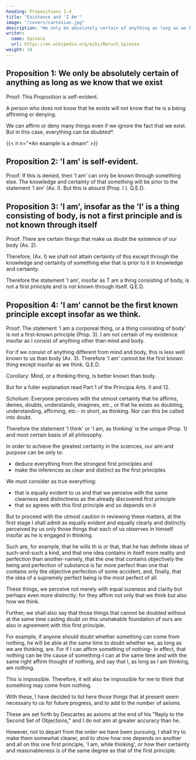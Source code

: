 ```yaml
---
heading: Propositions 1-4 
title: "Existence and 'I Am'"
image: "/covers/cartesian.jpg"
description: "We only be absolutely certain of anything as long as we know that we exist"
writer:
  name: Spinoza
  url: https://en.wikipedia.org/wiki/Baruch_Spinoza
weight: 10
---
```



## Proposition 1: We only be absolutely certain of anything as long as we know that we exist

Proof: This Proposition is self-evident.

A person who does not know that he exists will not know that he is a being affirming or denying.

<!-- , that is, that he certainly affirms or denies. -->

We can affirm or deny many things even if we ignore the fact that we exist. But in this case, everything can be doubted*.


{{< n n="*An example is a dream" >}}


<!-- unless this is presupposed as indubitable, everything could be called into doubt. -->

## Proposition 2: 'I am' is self-evident.

Proof: If this is denied, then 'I am' can only be known  through something else. The knowledge and certainty of that something will be prior to the statement 'I am' (Ax. I). But this is absurd (Prop. I ). Q.E.D.


## Proposition 3: 'I am', insofar as the 'I' is a thing consisting of body, is not a first principle and is not known through itself

Proof: There are certain things that make us doubt the existence of our body (Ax. 2). 

Therefore, (Ax. I) we shall not attain certainty of this except through the knowledge and certainty of something else that is prior to it in knowledge and certainty.

Therefore the statement 'I am', insofar as T am a thing consisting of body, is not a first principle and is not known through itself. Q.E.D.


## Proposition 4: 'I am' cannot be the first known principle except insofar as we think.

Proof: The statement 'I am a corporeal thing, or a thing consisting of body' is not a first-known principle (Prop. 3). I am not certain of my existence insofar as I consist of anything other than mind and body. 

For if we consist of anything different from mind and body, this is less well known to us than body (Ax. 3). Therefore 'I am' cannot be the first known thing except insofar as we think. Q.E.D.

Corollary: Mind, or a thinking thing, is better known than body.

But for a fuller explanation read Part 1 of the Principia Arts. II and 12. 

Scholium: Everyone perceives with the utmost certainty that he affirms, denies, doubts, understands, imagines, etc., or that he exists as doubting, understanding, affirming, etc.- in short, as thinking. Nor can this be called into doubt. 

Therefore the statement 'I think' or 'I am, as thinking' is the unique (Prop. 1) and most certain basis of all philosophy. 

In order to achieve the greatest certainty in the sciences, our aim and purpose can be only to:
- deduce everything from the strongest first principles and
- make the inferences as clear and distinct as the first principles 

<!-- from which they are deduced. -->

We must consider as true everything:
- that is equally evident to us and that we perceive with the same clearness and distinctness as the already discovered first principle
- that so agrees with this first principle and so depends on it

 <!-- that we cannot doubt it without also having to doubt this first principle. -->

But to proceed with the utmost caution in reviewing these matters, at the first stage I shall admit as equally evident and equally clearly and distinctly perceived by us only those things that each of us observes in himself insofar as he is engaged in thinking. 

Such are, for example, that he wills th is or that, that he has definite ideas of such-and-such a kind, and that one idea contains in itself more reality and perfection than another-namely, that the one that contains objectively the being and perfection of substance is far more perfect than one that contains only the objective perfection of some accident, and, finally, that the idea of a supremely perfect being is the most perfect of all. 

These things, we perceive not merely with equal sureness and clarity but perhaps even more distinctly; for they affirm not only that we think but also how we think.

Further, we shall also say that those things that cannot be doubted without at the same time casting doubt on this unshakable foundation of ours are also in agreement with this first principle. 

For example, if anyone should doubt whether something can come from nothing, he will be able at the same time to doubt whether we, as long as we are thinking, are. For if I can affirm something of nothing- in effect, that nothing can be the cause of something-I can at the same time and with the same right affirm thought of nothing, and say that I, as long as I am thinking, am nothing. 

This is impossible. Therefore, it will also be impossible for me to think that something may come from nothing.

With these, I have decided to list here those things that at present seem necessary to us for future progress, and to add to the number of axioms.

These are set forth by Descartes as axioms at the end of his "Reply to the Second Set of Objections," and I do not aim at greater accuracy than he. 

However, not to depart from the order we have been pursuing, I shall try to make them somewhat clearer, and to show how one depends on another and all on this one first principle, 'I am, while thinking', or how their certainty and reasonableness is of the same degree as that of the first principle.
